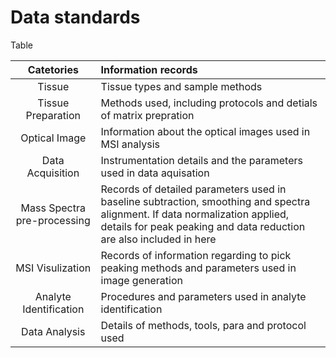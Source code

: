 # Data standards

Table 

| Catetories | Information records |
|:---:| :--- |
| Tissue | Tissue types and sample methods |
| Tissue Preparation | Methods used, including protocols and detials of matrix prepration |
| Optical Image | Information about the optical images used in MSI analysis |
| Data Acquisition | Instrumentation details and the parameters used in data aquisation |
| Mass Spectra pre-processing | Records of detailed parameters used in baseline subtraction, smoothing and spectra alignment. If data normalization applied, details for peak peaking and data reduction are also included in here |
| MSI Visulization | Records of information regarding to pick peaking methods and parameters used in image generation |
| Analyte Identification | Procedures and parameters used in analyte identification |
| Data Analysis | Details of methods, tools, para and protocol used |